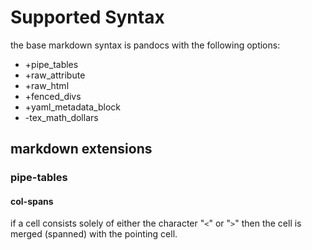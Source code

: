 # Supported Syntax

the base markdown syntax is pandocs with the following options:

* +pipe_tables
* +raw_attribute
* +raw_html
* +fenced_divs
* +yaml_metadata_block
* -tex_math_dollars

## markdown extensions

### pipe-tables

#### col-spans

if a cell consists solely of either the character "`<`" or "`>`" then the cell is merged (spanned) with the pointing cell.